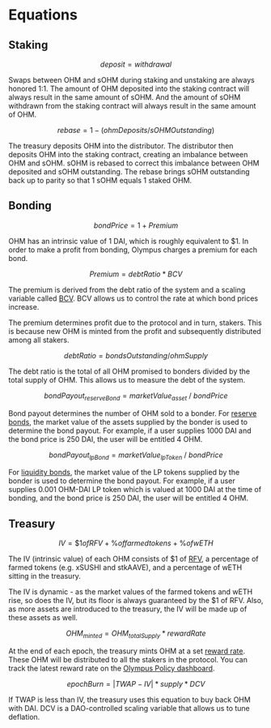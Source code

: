 # Equations

## Staking

$$
deposit = withdrawal
$$

Swaps between OHM and sOHM during staking and unstaking are always honored 1:1.
The amount of OHM deposited into the staking contract will always result in the
same amount of sOHM. And the amount of sOHM withdrawn from the staking contract
will always result in the same amount of OHM.

$$
rebase = 1 - ( ohmDeposits / sOHMOutstanding )
$$

The treasury deposits OHM into the distributor. The distributor then deposits
OHM into the staking contract, creating an imbalance between OHM and sOHM. sOHM
is rebased to correct this imbalance between OHM deposited and sOHM outstanding.
The rebase brings sOHM outstanding back up to parity so that 1 sOHM equals 1
staked OHM.

## Bonding

$$
bond Price = 1 + Premium
$$

OHM has an intrinsic value of 1 DAI, which is roughly equivalent to $1. In order to make a profit from bonding, Olympus charges a premium for each bond.

$$
Premium = debt Ratio * BCV
$$

The premium is derived from the debt ratio of the system and a scaling variable called [BCV](https://docs.olympusdao.finance/references/glossary#bcv). BCV allows us to control the rate at which bond prices increase.

The premium determines profit due to the protocol and in turn, stakers. This is because new OHM is minted from the profit and subsequently distributed among all stakers.

$$
debt Ratio = bondsOutstanding/ohmSupply
$$

The debt ratio is the total of all OHM promised to bonders divided by the total
supply of OHM. This allows us to measure the debt of the system.

$$
bondPayout_{reserveBond} = marketValue_{asset}\ /\ bondPrice
$$

Bond payout determines the number of OHM sold to a bonder. For [reserve bonds](https://docs.olympusdao.finance/references/glossary#reserve-bonds), the market value of the assets supplied by the bonder is used to determine the bond payout. For example, if a user supplies 1000 DAI and the bond price is 250 DAI, the user will be entitled 4 OHM.

$$
bondPayout_{lpBond} = marketValue_{lpToken}\ /\ bondPrice
$$

For [liquidity bonds](https://docs.olympusdao.finance/references/glossary#liquidity-bonds), the market value of the LP tokens supplied by the bonder is used to determine the bond payout. For example, if a user supplies 0.001 OHM-DAI LP token which is valued at 1000 DAI at the time of bonding, and the bond price is 250 DAI, the user will be entitled 4 OHM.

## Treasury

$$
IV = \$1 of RFV + \% of farmed tokens + \% of wETH
$$

The IV (intrinsic value) of each OHM consists of $1 of [RFV](https://docs.olympusdao.finance/references/glossary#rfv), a percentage of farmed tokens (e.g. xSUSHI and stkAAVE), and a percentage of wETH sitting in the treasury.

The IV is dynamic - as the market values of the farmed tokens and wETH rise, so does the IV, but its floor is always guaranteed by the $1 of RFV. Also, as more assets are introduced to the treasury, the IV will be made up of these assets as well.

$$
OHM_{minted} = OHM_{totalSupply} * rewardRate
$$

At the end of each epoch, the treasury mints OHM at a set [reward rate](https://docs.olympusdao.finance/references/glossary#reward-rate). These OHM will be distributed to all the stakers in the protocol. You can track the latest reward rate on the [Olympus Policy dashboard](https://dune.xyz/shadow/Olympus-Policy).

$$
epochBurn=|TWAP-IV|*supply*DCV
$$

If TWAP is less than IV, the treasury uses this equation to buy back OHM with DAI. DCV is a DAO-controlled scaling variable that allows us to
tune deflation.
